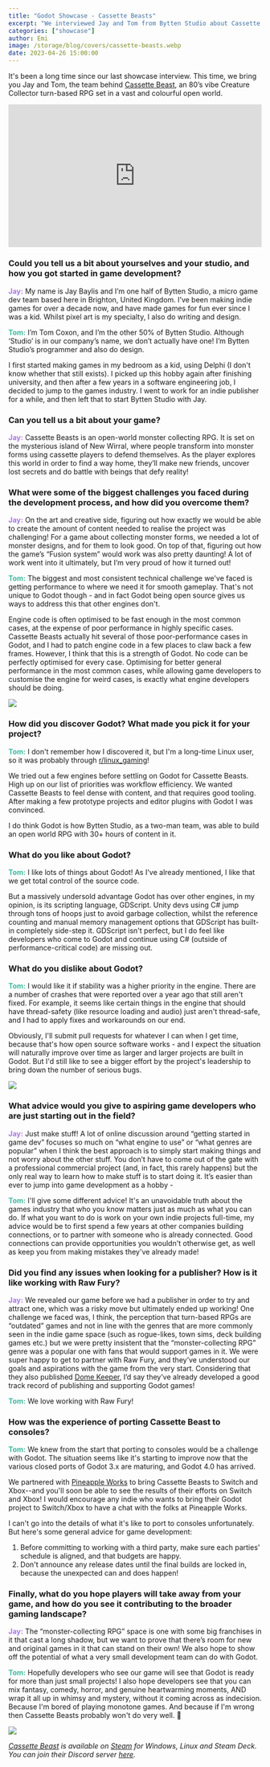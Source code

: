 ```yaml
---
title: "Godot Showcase - Cassette Beasts"
excerpt: "We interviewed Jay and Tom from Bytten Studio about Cassette Beasts."
categories: ["showcase"]
author: Emi
image: /storage/blog/covers/cassette-beasts.webp
date: 2023-04-26 15:00:00
---
```


<style>
.jay {
	color: #aa77e2;
}
.tom {
	color: #40b99f;
}
</style>

It's been a long time since our last showcase interview. This time, we bring you Jay and Tom, the team behind [Cassette Beast](https://www.cassettebeasts.com/), an 80’s vibe Creature Collector turn-based RPG set in a vast and colourful open world.

<iframe width="560" height="315" src="https://www.youtube.com/embed/JBt-B5eT2h4" frameborder="0" allowfullscreen style="width: 100%; aspect-ratio: 16 / 9; height: auto;"></iframe>

### Could you tell us a bit about yourselves and your studio, and how you got started in game development?

<strong class="jay">Jay:</strong> My name is Jay Baylis and I’m one half of Bytten Studio, a micro game dev team based here in Brighton, United Kingdom. I’ve been making indie games for over a decade now, and have made games for fun ever since I was a kid. Whilst pixel art is my specialty, I also do writing and design.


<strong class="tom">Tom:</strong> I’m Tom Coxon, and I’m the other 50% of Bytten Studio. Although ‘Studio’ is in our company’s name, we don’t actually have one! I’m Bytten Studio’s programmer and also do design.

I first started making games in my bedroom as a kid, using Delphi (I don't know whether that still exists). I picked up this hobby again after finishing university, and then after a few years in a software engineering job, I decided to jump to the games industry. I went to work for an indie publisher for a while, and then left that to start Bytten Studio with Jay.

### Can you tell us a bit about your game?

<strong class="jay">Jay:</strong> Cassette Beasts is an open-world monster collecting RPG. It is set on the mysterious island of New Wirral, where people transform into monster forms using cassette players to defend themselves. As the player explores this world in order to find a way home, they’ll make new friends, uncover lost secrets and do battle with beings that defy reality!

### What were some of the biggest challenges you faced during the development process, and how did you overcome them?

<strong class="jay">Jay:</strong> On the art and creative side, figuring out how exactly we would be able to create the amount of content needed to realise the project was challenging! For a game about collecting monster forms, we needed a lot of monster designs, and for them to look good. On top of that, figuring out how the game’s “Fusion system” would work was also pretty daunting! A lot of work went into it ultimately, but I’m very proud of how it turned out!

<strong class="tom">Tom:</strong> The biggest and most consistent technical challenge we've faced is getting performance to where we need it for smooth gameplay. That's not unique to Godot though - and in fact Godot being open source gives us ways to address this that other engines don't.

Engine code is often optimised to be fast enough in the most common cases, at the expense of poor performance in highly specific cases. Cassette Beasts actually hit several of those poor-performance cases in Godot, and I had to patch engine code in a few places to claw back a few frames. However, I think that this is a strength of Godot. No code can be perfectly optimised for every case. Optimising for better general performance in the most common cases, while allowing game developers to customise the engine for weird cases, is exactly what engine developers should be doing.

![](/assets/images/showcase/cassette-beasts-1.webp)

### How did you discover Godot? What made you pick it for your project?

<strong class="tom">Tom:</strong> I don't remember how I discovered it, but I'm a long-time Linux user, so it was probably through [r/linux_gaming](https://www.reddit.com/r/linux_gaming/)!

We tried out a few engines before settling on Godot for Cassette Beasts. High up on our list of priorities was workflow efficiency. We wanted Cassette Beasts to feel dense with content, and that requires good tooling. After making a few prototype projects and editor plugins with Godot I was convinced.

I do think Godot is how Bytten Studio, as a two-man team, was able to build an open world RPG with 30+ hours of content in it.

### What do you like about Godot?

<strong class="tom">Tom:</strong> I like lots of things about Godot! As I've already mentioned, I like that we get total control of the source code.

But a massively undersold advantage Godot has over other engines, in my opinion, is its scripting language, GDScript. Unity devs using C# jump through tons of hoops just to avoid garbage collection, whilst the reference counting and manual memory management options that GDScript has built-in completely side-step it. GDScript isn't perfect, but I do feel like developers who come to Godot and continue using C# (outside of performance-critical code) are missing out.

### What do you dislike about Godot?

<strong class="tom">Tom:</strong> I would like it if stability was a higher priority in the engine. There are a number of crashes that were reported over a year ago that still aren't fixed. For example, it seems like certain things in the engine that should have thread-safety (like resource loading and audio) just aren't thread-safe, and I had to apply fixes and workarounds on our end.

Obviously, I'll submit pull requests for whatever I can when I get time, because that's how open source software works - and I expect the situation will naturally improve over time as larger and larger projects are built in Godot. But I'd still like to see a bigger effort by the project's leadership to bring down the number of serious bugs.

![](/assets/images/showcase/cassette-beasts-2.webp)

### What advice would you give to aspiring game developers who are just starting out in the field?

<strong class="jay">Jay:</strong> Just make stuff! A lot of online discussion around “getting started in game dev” focuses so much on “what engine to use” or “what genres are popular” when I think the best approach is to simply start making things and not worry about the other stuff. You don’t have to come out of the gate with a professional commercial project (and, in fact, this rarely happens) but the only real way to learn how to make stuff is to start doing it. It’s easier than ever to jump into game development as a hobby -

<strong class="tom">Tom:</strong> I'll give some different advice! It's an unavoidable truth about the games industry that who you know matters just as much as what you can do. If what you want to do is work on your own indie projects full-time, my advice would be to first spend a few years at other companies building connections, or to partner with someone who is already connected. Good connections can provide opportunities you wouldn't otherwise get, as well as keep you from making mistakes they've already made!

### Did you find any issues when looking for a publisher? How is it like working with Raw Fury?

<strong class="jay">Jay:</strong> We revealed our game before we had a publisher in order to try and attract one, which was a risky move but ultimately ended up working! One challenge we faced was, I think, the perception that turn-based RPGs are “outdated” games and not in line with the genres that are more commonly seen in the indie game space (such as rogue-likes, town sims, deck building games etc.) but we were pretty insistent that the “monster-collecting RPG” genre was a popular one with fans that would support games in it. We were super happy to get to partner with Raw Fury, and they’ve understood our goals and aspirations with the game from the very start. Considering that they also published [Dome Keeper]( /images/showcase/dome-keeper/), I’d say they’ve already developed a good track record of publishing and supporting Godot games!

<strong class="tom">Tom:</strong> We love working with Raw Fury!

### How was the experience of porting Cassette Beast to consoles?

<strong class="tom">Tom:</strong> We knew from the start that porting to consoles would be a challenge with Godot. The situation seems like it's starting to improve now that the various closed ports of Godot 3.x are maturing, and Godot 4.0 has arrived.

We partnered with [Pineapple Works](https://pineapple.works/) to bring Cassette Beasts to Switch and Xbox--and you'll soon be able to see the results of their efforts on Switch and Xbox! I would encourage any indie who wants to bring their Godot project to Switch/Xbox to have a chat with the folks at Pineapple Works.

I can't go into the details of what it's like to port to consoles unfortunately. But here's some general advice for game development:
1. Before committing to working with a third party, make sure each parties' schedule is aligned, and that budgets are happy.
2. Don't announce any release dates until the final builds are locked in, because the unexpected can and does happen!

### Finally, what do you hope players will take away from your game, and how do you see it contributing to the broader gaming landscape?

<strong class="jay">Jay:</strong> The “monster-collecting RPG” space is one with some big franchises in it that cast a long shadow, but we want to prove that there’s room for new and original games in it that can stand on their own! We also hope to show off the potential of what a very small development team can do with Godot.

<strong class="tom">Tom:</strong> Hopefully developers who see our game will see that Godot is ready for more than just small projects! I also hope developers see that you can mix fantasy, comedy, horror, and genuine heartwarming moments, AND wrap it all up in whimsy and mystery, without it coming across as indecision. Because I'm bored of playing monotone games. And because if I'm wrong then Cassette Beasts probably won't do very well. 🙂

![](/assets/images/showcase/cassette-beasts-3.webp)

*[Cassette Beast](https://www.cassettebeasts.com/) is available on [Steam](https://store.steampowered.com/app/1321440/Cassette_Beasts/) for Windows, Linux and Steam Deck. You can join their Discord server [here](https://discord.gg/byttenstudio).*
